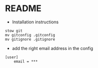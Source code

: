 # README

* Installation instructions
```
stow git
mv gitconfig .gitconfig
mv gitignore .gitignore
```
* add the right email address in the config
```
[user]
    email = ***
```
